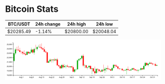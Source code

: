# Bitcoin Stats

BTC/USDT|24h change|24h high|24h low|
|---|---|---|---|
|$20285.49|-1.14%|$20800.00|$20048.04|

<img src="./chart.svg">
